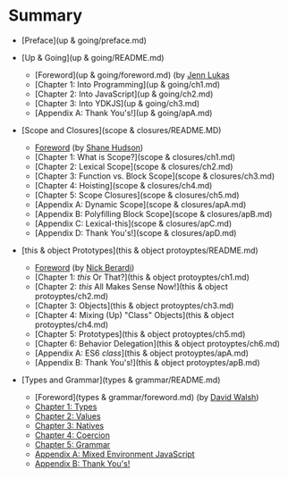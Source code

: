# Summary

* [Preface](up & going/preface.md)

* [Up & Going](up & going/README.md)
  * [Foreword](up & going/foreword.md) (by [Jenn Lukas](http://jennlukas.com)
  * [Chapter 1: Into Programming](up & going/ch1.md)
  * [Chapter 2: Into JavaScript](up & going/ch2.md)
  * [Chapter 3: Into YDKJS](up & going/ch3.md)
  * [Appendix A: Thank You's!](up & going/apA.md)
* [Scope and Closures](scope & closures/README.MD)
  * [Foreword](https://shanehudson.net/2014/06/03/foreword-dont-know-js/) (by [Shane Hudson](https://github.com/shanehudson))
  * [Chapter 1: What is Scope?](scope & closures/ch1.md)
  * [Chapter 2: Lexical Scope](scope & closures/ch2.md)
  * [Chapter 3: Function vs. Block Scope](scope & closures/ch3.md)
  * [Chapter 4: Hoisting](scope & closures/ch4.md)
  * [Chapter 5: Scope Closures](scope & closures/ch5.md)
  * [Appendix A: Dynamic Scope](scope & closures/apA.md)
  * [Appendix B: Polyfilling Block Scope](scope & closures/apB.md)
  * [Appendix C: Lexical-this](scope & closures/apC.md)
  * [Appendix D: Thank You's!](scope & closures/apD.md)
* [this & object Prototypes](this & object protoyptes/README.md)
  * [Foreword](foreword.md) (by [Nick Berardi](https://github.com/nberardi))
  * [Chapter 1: *this* Or That?](this & object protoyptes/ch1.md)
  * [Chapter 2: *this* All Makes Sense Now!](this & object protoyptes/ch2.md)
  * [Chapter 3: Objects](this & object protoyptes/ch3.md)
  * [Chapter 4: Mixing (Up) "Class" Objects](this & object protoyptes/ch4.md)
  * [Chapter 5: Prototypes](this & object protoyptes/ch5.md)
  * [Chapter 6: Behavior Delegation](this & object protoyptes/ch6.md)
  * [Appendix A: ES6 *class*](this & object protoyptes/apA.md)
  * [Appendix B: Thank You's!](this & object protoyptes/apB.md)
* [Types and Grammar](types & grammar/README.md)
  * [Foreword](types & grammar/foreword.md) (by [David Walsh](http://davidwalsh.name))
  * [Chapter 1: Types](ch1.md)
  * [Chapter 2: Values](ch2.md)
  * [Chapter 3: Natives](ch3.md)
  * [Chapter 4: Coercion](ch4.md)
  * [Chapter 5: Grammar](ch5.md)
  * [Appendix A: Mixed Environment JavaScript](apA.md)
  * [Appendix B: Thank You's!](apB.md)

